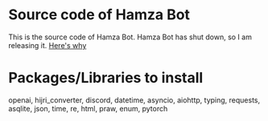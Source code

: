 # Source code of Hamza Bot

This is the source code of Hamza Bot. Hamza Bot has shut down, so I am releasing it. [Here's why](https://discord.gg/mcpBFEFg)

# Packages/Libraries to install

openai, hijri_converter, discord, datetime, asyncio, aiohttp, typing, requests, asqlite, json, time, re, html, praw, enum, pytorch